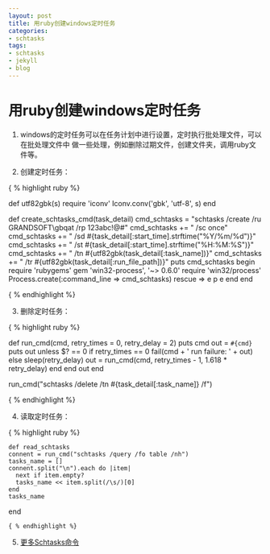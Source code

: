 ```yaml
---
layout: post
title: 用ruby创建windows定时任务
categories:
- schtasks
tags:
- schtasks
- jekyll
- blog
---
```


用ruby创建windows定时任务
=====================

1. windows的定时任务可以在任务计划中进行设置，定时执行批处理文件，可以在批处理文件中
   做一些处理，例如删除过期文件，创建文件夹，调用ruby文件等。
  
2. 创建定时任务：

{ % highlight ruby %}

 def utf82gbk(s)
  require 'iconv'
  Iconv.conv('gbk', 'utf-8', s)
 end

  def create_schtasks_cmd(task_detail)
    cmd_schtasks = "schtasks /create /ru GRANDSOFT\\gbqat /rp 123abc!@#"
    cmd_schtasks += " /sc once"
    cmd_schtasks += " /sd #{task_detail[:start_time].strftime("%Y/%m/%d")}"
    cmd_schtasks += " /st #{task_detail[:start_time].strftime("%H:%M:%S")}"
    cmd_schtasks += " /tn #{utf82gbk(task_detail[:task_name])}"
    cmd_schtasks += " /tr #{utf82gbk(task_detail[:run_file_path])}"
    puts cmd_schtasks
    begin
      require 'rubygems'
      gem 'win32-process', '~> 0.6.0'
      require 'win32/process'
      Process.create(:command_line => cmd_schtasks)
    rescue => e
      p e
    end
  end

{ % endhighlight %}

3. 删除定时任务：

{ % highlight ruby %}

 def run_cmd(cmd, retry_times = 0, retry_delay = 2)
    puts cmd
    out = `#{cmd}`
    puts out
    unless $? == 0
      if retry_times == 0
        fail(cmd + ' run failure: ' + out)
      else
        sleep(retry_delay)
        out = run_cmd(cmd, retry_times - 1, 1.618 * retry_delay)
      end
    end
    out
  end
  
  run_cmd("schtasks /delete /tn #{task_detail[:task_name]} /f")
  
  { % endhighlight %}
  
4. 读取定时任务：
  
  { % highlight ruby %}
  
    def read_schtasks
    connent = run_cmd("schtasks /query /fo table /nh")
    tasks_name = []
    connent.split("\n").each do |item|
      next if item.empty?
      tasks_name << item.split(/\s/)[0]
    end
    tasks_name
  end
  
    { % endhighlight %}


5. [更多Schtasks命令](http://technet.microsoft.com/zh-cn/library/cc772785.aspx)
